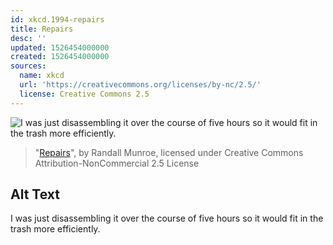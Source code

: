 ```yaml
---
id: xkcd.1994-repairs
title: Repairs
desc: ''
updated: 1526454000000
created: 1526454000000
sources:
  name: xkcd
  url: 'https://creativecommons.org/licenses/by-nc/2.5/'
  license: Creative Commons 2.5
---
```

![I was just disassembling it over the course of five hours so it would fit in the trash more efficiently.](https://imgs.xkcd.com/comics/repairs.png)
> "[Repairs](https://xkcd.com/1994/)", by Randall Munroe, licensed under Creative Commons Attribution-NonCommercial 2.5 License

## Alt Text
I was just disassembling it over the course of five hours so it would fit in the trash more efficiently.
